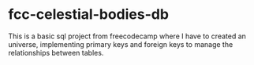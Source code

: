 # fcc-celestial-bodies-db

This is a basic sql project from freecodecamp where I have to created an universe, implementing primary keys and foreign keys to manage the relationships between tables.
